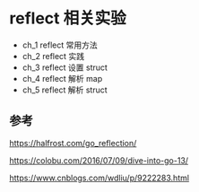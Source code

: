 # reflect 相关实验

- ch_1 reflect 常用方法
- ch_2 reflect 实践
- ch_3 reflect 设置 struct
- ch_4 reflect 解析 map
- ch_5 reflect 解析 struct


## 参考
https://halfrost.com/go_reflection/

https://colobu.com/2016/07/09/dive-into-go-13/

https://www.cnblogs.com/wdliu/p/9222283.html